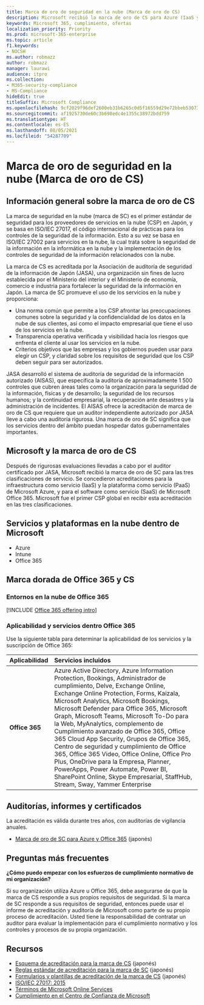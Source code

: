 ```yaml
---
title: Marca de oro de seguridad en la nube (Marca de oro de CS)
description: Microsoft recibió la marca de oro de CS para Azure (IaaS y PaaS) y Office 365 (SaaS) en Japón.
keywords: Microsoft 365, cumplimiento, ofertas
localization_priority: Priority
ms.prod: microsoft-365-enterprise
ms.topic: article
f1.keywords:
- NOCSH
ms.author: robmazz
author: robmazz
manager: laurawi
audience: itpro
ms.collection:
- M365-security-compliance
- MS-Compliance
hideEdit: true
titleSuffix: Microsoft Compliance
ms.openlocfilehash: 9cf2029f96def2600eb31b6265c0d5f16559d29e72bbeb53073ec50dd3cbcb76
ms.sourcegitcommit: af1925730de60c3b698edc4e1355c38972bdd759
ms.translationtype: HT
ms.contentlocale: es-ES
ms.lasthandoff: 08/05/2021
ms.locfileid: "54287709"
---
```

# <a name="cloud-security-mark-gold-cs-gold-mark"></a>Marca de oro de seguridad en la nube (Marca de oro de CS)

## <a name="cs-gold-mark-overview"></a>Información general sobre la marca de oro de CS

La marca de seguridad en la nube (marca de SC) es el primer estándar de seguridad para los proveedores de servicios en la nube (CSP) en Japón, y se basa en ISO/IEC 27017, el código internacional de prácticas para los controles de la seguridad de la información. Esto a su vez se basa en ISO/IEC 27002 para servicios en la nube, la cual trata sobre la seguridad de la información en la informática en la nube y la implementación de los controles de seguridad de la información relacionados con la nube.

La marca de CS es acreditada por la Asociación de auditoría de seguridad de la información de Japón (JASA), una organización sin fines de lucro establecida por el Ministerio del interior y el Ministerio de economía, comercio e industria para fortalecer la seguridad de la información en Japón. La marca de SC promueve el uso de los servicios en la nube y proporciona:

- Una norma común que permite a los CSP afrontar las preocupaciones comunes sobre la seguridad y la confidencialidad de los datos en la nube de sus clientes, así como el impacto empresarial que tiene el uso de los servicios en la nube.
- Transparencia operativa verificada y visibilidad hacia los riesgos que enfrenta el cliente al usar los servicios en la nube.
- Criterios objetivos que las empresas y los gobiernos pueden usar para elegir un CSP, y claridad sobre los requisitos de seguridad que los CSP deben seguir para ser autorizados.

JASA desarrolló el sistema de auditoría de seguridad de la información autorizado (AISAS), que especifica la auditoría de aproximadamente 1 500 controles que cubren áreas tales como la organización para la seguridad de la información, físicas y de desarrollo; la seguridad de los recursos humanos; y la continuidad empresarial, la recuperación ante desastres y la administración de incidentes. El AISAS ofrece la acreditación de marca de oro de CS que requiere que un auditor independiente autorizado por JASA lleve a cabo una auditoría rigurosa. Una marca de oro de SC significa que los servicios dentro del ámbito puedan hospedar datos gubernamentales importantes.

## <a name="microsoft-and-cs-gold-mark"></a>Microsoft y la marca de oro de CS

Después de rigurosas evaluaciones llevadas a cabo por el auditor certificado por JASA, Microsoft recibió la marca de oro de SC para las tres clasificaciones de servicio. Se concedieron acreditaciones para la infraestructura como servicio (IaaS) y la plataforma como servicio (PaaS) de Microsoft Azure, y para el software como servicio (SaaS) de Microsoft Office 365. Microsoft fue el primer CSP global en recibir esta acreditación en las tres clasificaciones.

## <a name="microsoft-in-scope-cloud-platforms--services"></a>Servicios y plataformas en la nube dentro de Microsoft

- Azure
- Intune
- Office 365

## <a name="office-365-and-cs-gold-mark"></a>Marca dorada de Office 365 y CS

### <a name="office-365-cloud-environments"></a>Entornos en la nube de Office 365

[!INCLUDE [Office 365 offering intro](../includes/o365-offering-introduction.md)]

### <a name="office-365-applicability-and-in-scope-services"></a>Aplicabilidad y servicios dentro Office 365

Use la siguiente tabla para determinar la aplicabilidad de los servicios y la suscripción de Office 365:

| **Aplicabilidad** | **Servicios incluidos** |
|:------------------|:----------------------|
| **Office 365** | Azure Active Directory, Azure Information Protection, Bookings, Administrador de cumplimiento, Delve, Exchange Online, Exchange Online Protection, Forms, Kaizala, Microsoft Analytics, Microsoft Bookings, Microsoft Defender para Office 365, Microsoft Graph, Microsoft Teams, Microsoft To-Do para la Web, MyAnalytics, complemento de Cumplimiento avanzado de Office 365, Office 365 Cloud App Security, Grupos de Office 365, Centro de seguridad y cumplimiento de Office 365, Office 365 Video, Office Online, Office Pro Plus, OneDrive para la Empresa, Planner, PowerApps, Power Automate, Power BI, SharePoint Online, Skype Empresarial, StaffHub, Stream, Sway, Yammer Enterprise |

## <a name="audits-reports-and-certificates"></a>Auditorías, informes y certificados

La acreditación es válida durante tres años, con auditorías de vigilancia anuales.

- [Marca de oro de SC para Azure y Office 365](https://jcispa.jasa.jp/cs_mark_co/cs_gold_mark_co/) (japonés)

## <a name="frequently-asked-questions"></a>Preguntas más frecuentes

**¿Cómo puedo empezar con los esfuerzos de cumplimiento normativo de mi organización?**

Si su organización utiliza Azure u Office 365, debe asegurarse de que la marca de CS responde a sus propios requisitos de seguridad. Si la marca de SC responde a sus requisitos de seguridad, entonces puede usar el informe de acreditación y auditoría de Microsoft como parte de su propio proceso de acreditación. Usted tiene la responsabilidad de contratar un auditor para evaluar la implementación para el cumplimiento normativo y los controles y procesos de su propia organización.

## <a name="resources"></a>Recursos

- [Esquema de acreditación para la marca de CS](https://jcispa.jasa.jp/cloud_security/) (japonés)
- [Reglas estándar de acreditación para la marca de SC](https://jcispa.jasa.jp/cloud_security/jcispa_regulation/) (japonés)
- [Formularios y plantillas de acreditación de la marca de CS](https://jcispa.jasa.jp/cloud_security/jcispa_regulation_form/) (japonés)
- [ISO/IEC 27017: 2015](https://www.iso.org/iso/home/store/catalogue_tc/catalogue_detail.htm?csnumber=43757)
- [Términos de Microsoft Online Services](https://aka.ms/Online-Services-Terms)
- [Cumplimiento en el Centro de Confianza de Microsoft](https://www.microsoft.com/trust-center/compliance/compliance-overview)
